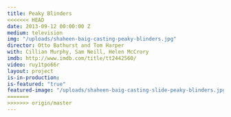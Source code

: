 ```yaml
---
title: Peaky Blinders
<<<<<<< HEAD
date: 2013-09-12 00:00:00 Z
medium: television
img: "/uploads/shaheen-baig-casting-peaky-blinders.jpg"
director: Otto Bathurst and Tom Harper
with: Cillian Murphy, Sam Neill, Helen McCrory
imdb: http://www.imdb.com/title/tt2442560/
video: ruy1tpo66r
layout: project
is-in-production:
is-featured: "true"
featured-image: "/uploads/shaheen-baig-casting-slide-peaky-blinders.jpg"
=======
>>>>>>> origin/master
---
```


